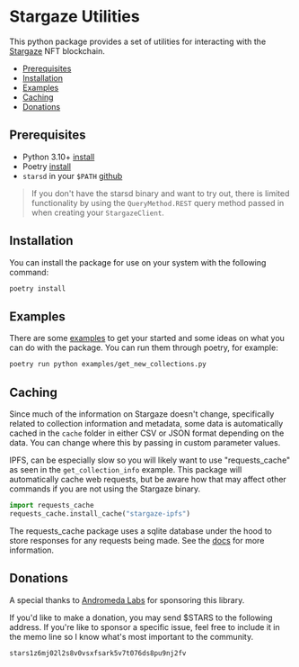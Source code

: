 # Stargaze Utilities

This python package provides a set of utilities for interacting with the [Stargaze](https://www.stargaze.zone/) NFT blockchain.

- [Prerequisites](#prerequisites)
- [Installation](#installation)
- [Examples](#examples)
- [Caching](#caching)
- [Donations](#donations)

## Prerequisites

- Python 3.10+ [install](https://www.python.org/downloads/)
- Poetry [install](https://python-poetry.org/docs/master/#installation)
- `starsd` in your `$PATH` [github](https://github.com/public-awesome/stargaze)

> If you don't have the starsd binary and want to try out, there is limited functionality by using the `QueryMethod.REST` query method passed in when creating your `StargazeClient`.

## Installation

You can install the package for use on your system with the following command:

```sh
poetry install
```

## Examples

There are some [examples](./examples) to get your started and some ideas on what you can do with the package. You can run them through poetry, for example:

```sh
poetry run python examples/get_new_collections.py
```

## Caching

Since much of the information on Stargaze doesn't change, specifically related to collection information and metadata, some data is automatically cached in the `cache` folder in either CSV or JSON format depending on the data. You can change where this by passing in custom parameter values.

IPFS, can be especially slow so you will likely want to use "requests_cache" as seen in the `get_collection_info` example. This package will automatically cache web requests, but be aware how that may affect other commands if you are not using the Stargaze binary.

```py
import requests_cache
requests_cache.install_cache("stargaze-ipfs")
```

The requests_cache package uses a sqlite database under the hood to store responses for any requests being made. See the [docs](https://requests-cache.readthedocs.io/en/stable/) for more information.

## Donations

A special thanks to [Andromeda Labs](https://twitter.com/AndromaverseLab) for sponsoring this library.

If you'd like to make a donation, you may send $STARS to the following address. If you're like to sponsor a specific issue, feel free to include it in the memo line so I know what's most important to the community.

```txt
stars1z6mj02l2s8v0vsxfsark5v7t076ds8pu9nj2fv
```
